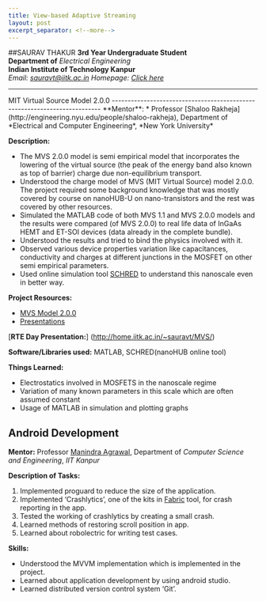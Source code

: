 ```yaml
---
title: View-based Adaptive Streaming
layout: post
excerpt_separator: <!--more-->
---
```

##SAURAV THAKUR
**3rd Year Undergraduate Student**  
**Department of** *Electrical Engineering*  
**Indian Institute of Technology Kanpur**  
*Email: [sauravt@iitk.ac.in](mailto:sauravt@iitk.ac.in) Homepage: [Click here](http://home.iitk.ac.in/~sauravt)*
<!--more-->
<hr>
MIT Virtual Source Model 2.0.0
--------------------------------------------------------------------------
**Mentor**:
  * Professor [Shaloo Rakheja](http://engineering.nyu.edu/people/shaloo-rakheja), Department of *Electrical and Computer Engineering*, *New York University*

**Description:**
  * The MVS 2.0.0 model is semi empirical model that incorporates the lowering of the virtual source (the peak of the energy band also known as top of barrier) charge due non-equilibrium transport.
  * Understood the charge model of MVS (MIT Virtual Source) model 2.0.0. The project required some background knowledge that was mostly covered by course on nanoHUB-U on nano-transistors and the rest was covered by other resources. 
  * Simulated the MATLAB code of both MVS 1.1 and MVS 2.0.0 models and the results were compared (of MVS 2.0.0) to real life data of InGaAs HEMT and ET-SOI devices (data already in the complete bundle).
  * Understood the results and tried to bind the physics involved with it.
  * Observed various device properties variation like capacitances, conductivity and charges at different junctions in the MOSFET on other semi empirical parameters.
  * Used online simulation tool [SCHRED](https://nanohub.org/resources/221) to understand this nanoscale even in better way. 
  
**Project Resources:**  
* [MVS Model 2.0.0](https://nanohub.org/publications/74/1)
* [Presentations](http://home.iitk.ac.in/~sauravt/MVS/)

[**RTE Day Presentation:**] (http://home.iitk.ac.in/~sauravt/MVS/)

**Software/Libraries used:** MATLAB, SCHRED(nanoHUB online tool)

**Things Learned:**
  * Electrostatics involved in MOSFETS in the nanoscale regime
  * Variation of many known parameters in this scale which are often assumed constant
  * Usage of MATLAB in simulation and plotting graphs

Android Development
-------------------------------------------------------
**Mentor:** Professor [Manindra Agrawal](http://cse.iitk.ac.in/users/manindra/), Department of *Computer Science and Engineering*, *IIT Kanpur*

**Description of Tasks:**
  1. Implemented proguard to reduce the size of the application.
  2. Implemented ‘Crashlytics’, one of the kits in [Fabric](https://get.fabric.io/) tool, for crash reporting in the app.
  3. Tested the working of crashlytics by creating a small crash.
  4. Learned methods of restoring scroll position in app.
  5. Learned about robolectric for writing test cases.

**Skills:**
  * Understood the MVVM implementation which is implemented in the project.
  * Learned about application development by using android studio.
  * Learned distributed version control system ‘Git’.
